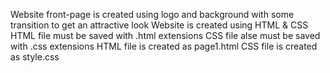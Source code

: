 Website front-page is created using logo and background with some transition to get an attractive look
Website is created using HTML & CSS
HTML file must be saved with .html extensions 
CSS file alse must be saved with .css extensions
HTML file is created as page1.html
CSS file is created as style.css
